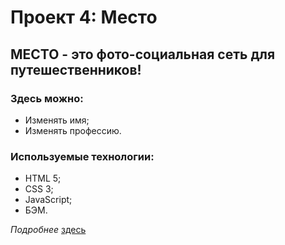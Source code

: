 # Проект 4: Место

## МЕСТО - это фото-социальная сеть для путешественников!

### Здесь можно:

- Изменять имя;
- Изменять профессию.

### Используемые технологии:

- HTML 5;
- CSS 3;
- JavaScript;
- БЭМ.

_Подробнее_ [здесь](https://defcoast.github.io/mesto/)
